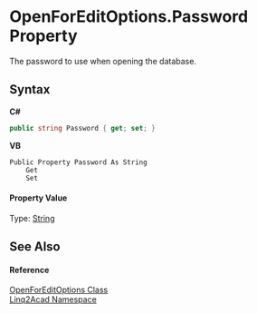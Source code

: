 # OpenForEditOptions.Password Property 
 

The password to use when opening the database.

## Syntax

**C#**<br />
``` C#
public string Password { get; set; }
```

**VB**<br />
``` VB
Public Property Password As String
	Get
	Set
```


#### Property Value
Type: <a href="https://docs.microsoft.com/dotnet/api/system.string" target="_blank" rel="noopener noreferrer">String</a>

## See Also


#### Reference
<a href="T_Linq2Acad_OpenForEditOptions.md">OpenForEditOptions Class</a><br /><a href="N_Linq2Acad.md">Linq2Acad Namespace</a><br />
